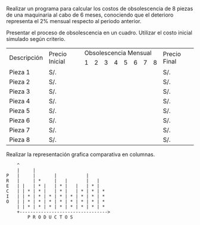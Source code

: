 Realizar un programa para calcular los costos de obsolescencia de 8
piezas de una maquinaria al cabo de 6 meses, conociendo que el
deterioro representa el 2% mensual respecto al periodo anterior.

Presentar el proceso de obsolescencia en un cuadro.
Utilizar el costo inicial simulado según criterio.

<table style="margin-left: auto; margin-right: auto;">
<tbody>
  <tr>
    <td rowspan="2">Descripción</td>
    <td rowspan="2">Precio Inicial</td>
    <td colspan="8">Obsolescencia Mensual</td>
    <td rowspan="2">Precio Final</td>
  </tr>
  <tr>
    <td>1</td><td>2</td><td>3</td><td>4</td>
    <td>5</td><td>6</td><td>7</td><td>8</td>
  </tr>
  <tr>
    <td>Pieza 1</td><td>S/.</td><td></td><td></td><td></td>
    <td></td><td></td><td></td><td></td><td></td><td>S/.</td>
  </tr>
  <tr>
    <td>Pieza 2</td><td>S/.</td><td></td><td></td><td></td>
    <td></td><td></td><td></td><td></td><td></td><td>S/.</td>
  </tr>
  <tr>
    <td>Pieza 3</td><td>S/.</td><td></td><td></td><td></td>
    <td></td><td></td><td></td><td></td><td></td><td>S/.</td>
  <tr>
    <td>Pieza 4</td><td>S/.</td><td></td><td></td><td></td>
    <td></td><td></td><td></td><td></td><td></td><td>S/.</td>
  </tr>
  <tr>
    <td>Pieza 5</td><td>S/.</td><td></td><td></td><td></td>
    <td></td><td></td><td></td><td></td><td></td><td>S/.</td>
  </tr>
  <tr>
    <td>Pieza 6</td><td>S/.</td><td></td><td></td><td></td>
    <td></td><td></td><td></td><td></td><td></td><td>S/.</td>
  </tr>
  <tr>
    <td>Pieza 7</td><td>S/.</td><td></td><td></td><td></td>
    <td></td><td></td><td></td><td></td><td></td><td>S/.</td>
  </tr>
  <tr>
    <td>Pieza 8</td><td>S/.</td><td></td><td></td><td></td>
    <td></td><td></td><td></td><td></td><td></td><td>S/.</td>
  </tr>
</tbody>
</table>


Realizar la representación grafica comparativa en columnas.

        ^
        |     |
    P   |     |       |           |
    R   |     | *     |   |       |   |
    E   | |   | * |   | * |   |   | * | 
    C   | | * | * |	  | * |   | * | * | *
    I   | | * | * | * | * | * | * | * | *
    O   | | * | * | * | * | * | * | * | *
        | | * | * | * | * | * | * | * | *  
        +--------------------------------->
            P R O D U C T O S
